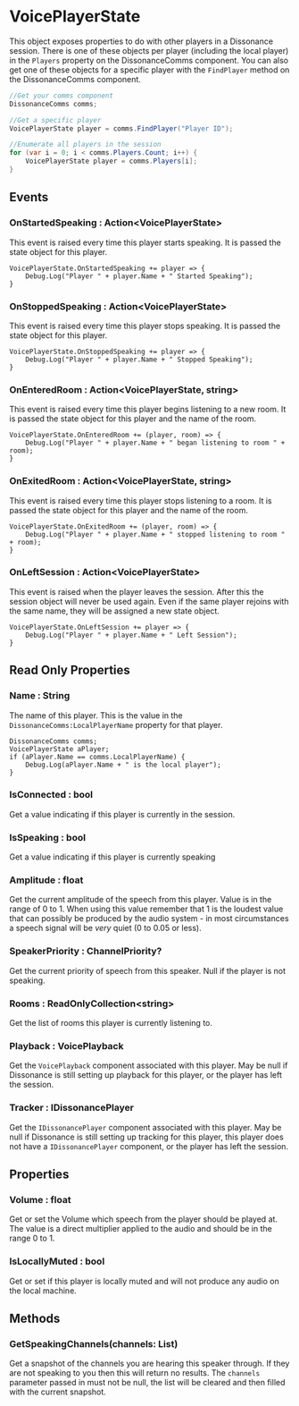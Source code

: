 # VoicePlayerState

This object exposes properties to do with other players in a Dissonance session. There is one of these objects per player (including the local player) in the `Players` property on the DissonanceComms component. You can also get one of these objects for a specific player with the `FindPlayer` method on the DissonanceComms component.

``` cs
//Get your comms component
DissonanceComms comms;

//Get a specific player
VoicePlayerState player = comms.FindPlayer("Player ID");

//Enumerate all players in the session
for (var i = 0; i < comms.Players.Count; i++) {
    VoicePlayerState player = comms.Players[i];
}
```


## Events

### OnStartedSpeaking : Action&lt;VoicePlayerState&gt;

This event is raised every time this player starts speaking. It is passed the state object for this player.

    VoicePlayerState.OnStartedSpeaking += player => {
        Debug.Log("Player " + player.Name + " Started Speaking");
    }

### OnStoppedSpeaking : Action&lt;VoicePlayerState&gt;

This event is raised every time this player stops speaking. It is passed the state object for this player.

    VoicePlayerState.OnStoppedSpeaking += player => {
        Debug.Log("Player " + player.Name + " Stopped Speaking");
    }

### OnEnteredRoom : Action&lt;VoicePlayerState, string&gt;

This event is raised every time this player begins listening to a new room. It is passed the state object for this player and the name of the room.

    VoicePlayerState.OnEnteredRoom += (player, room) => {
        Debug.Log("Player " + player.Name + " began listening to room " + room);
    }

### OnExitedRoom : Action&lt;VoicePlayerState, string&gt;

This event is raised every time this player stops listening to a room. It is passed the state object for this player and the name of the room.

    VoicePlayerState.OnExitedRoom += (player, room) => {
        Debug.Log("Player " + player.Name + " stopped listening to room " + room);
    }

### OnLeftSession : Action&lt;VoicePlayerState&gt;

This event is raised when the player leaves the session. After this the session object will never be used again. Even if the same player rejoins with the same name, they will be assigned a new state object.

    VoicePlayerState.OnLeftSession += player => {
        Debug.Log("Player " + player.Name + " Left Session");
    }

## Read Only Properties

### Name : String

The name of this player. This is the value in the `DissonanceComms:LocalPlayerName` property for that player.

    DissonanceComms comms;
    VoicePlayerState aPlayer;
    if (aPlayer.Name == comms.LocalPlayerName) {
        Debug.Log(aPlayer.Name + " is the local player");
    }

### IsConnected : bool

Get a value indicating if this player is currently in the session.

### IsSpeaking : bool

Get a value indicating if this player is currently speaking

### Amplitude : float

Get the current amplitude of the speech from this player. Value is in the range of 0 to 1. When using this value remember that 1 is the loudest value that can possibly be produced by the audio system - in most circumstances a speech signal will be *very* quiet (0 to 0.05 or less).

### SpeakerPriority : ChannelPriority?

Get the current priority of speech from this speaker. Null if the player is not speaking.

### Rooms : ReadOnlyCollection&lt;string&gt;

Get the list of rooms this player is currently listening to.

### Playback : VoicePlayback

Get the `VoicePlayback` component associated with this player. May be null if Dissonance is still setting up playback for this player, or the player has left the session.

### Tracker : IDissonancePlayer

Get the `IDissonancePlayer` component associated with this player. May be null if Dissonance is still setting up tracking for this player, this player does not have a `IDissonancePlayer` component, or the player has left the session.

## Properties

### Volume : float

Get or set the Volume which speech from the player should be played at. The value is a direct multiplier applied to the audio and should be in the range 0 to 1.

### IsLocallyMuted : bool

Get or set if this player is locally muted and will not produce any audio on the local machine.

## Methods

###  GetSpeakingChannels(channels: List<RemoteChannel>)

Get a snapshot of the channels you are hearing this speaker through. If they are not speaking to you then this will return no results. The `channels` parameter passed in must not be null, the list will be cleared and then filled with the current snapshot.